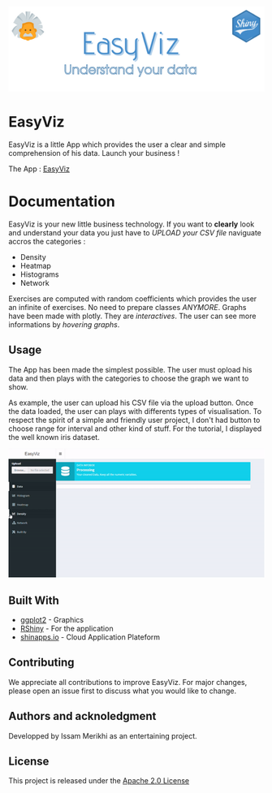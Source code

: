 <img src ="images/banner.png" width = "auto" height = "auto">

# EasyViz

EasyViz is a little App which provides the user a clear and simple comprehension of his data. Launch your business !

The App : [EasyViz](https://issammerikhi.shinyapps.io/easyviz/)

# Documentation

EasyViz is your new little business technology. If you want to **clearly** look and understand your data you just have to _UPLOAD your CSV file_ naviguate accros the categories :


- Density
- Heatmap
- Histograms
- Network

Exercises are computed with random coefficients which provides the user an infinite of exercises. No need to prepare classes _ANYMORE_.
Graphs have been made with plotly. They are _interactives_. The user can see more informations by _hovering graphs_.

## Usage

The App has been made the simplest possible. The user must opload his data and then plays with the categories to choose the graph we want to show.

As example, the user can upload his CSV file via the upload button. Once the data loaded, the user can plays with differents types of visualisation.
To respect the spirit of a simple and friendly user project, I don't had button to choose range for interval and other kind of stuff.
For the tutorial, I displayed the well known iris dataset.


<img src ="images/easyviz.gif" width = "auto" height = "auto">

## Built With

- [ggplot2](https://www.r-graph-gallery.com/) - Graphics
- [RShiny](https://rstudio.github.io/shinydashboard/) - For the application
- [shinapps.io](https://www.shinyapps.io/) - Cloud Application Plateform

## Contributing

We appreciate all contributions to improve EasyViz. For major changes, please open an issue first to discuss what you would like to change.


## Authors and acknoledgment

Developped by Issam Merikhi as an entertaining project.

## License

This project is released under the [Apache 2.0 License](https://github.com/IssamMerikhi/Maths78/edit/main/LICENSE)
